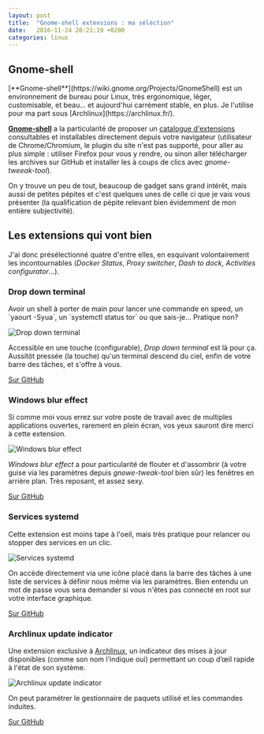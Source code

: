 ```yaml
---
layout: post
title:  "Gnome-shell extensions : ma séléction"
date:   2016-11-24 20:21:19 +0200
categories: linux
---
```

<h2>Gnome-shell</h2>
[**Gnome-shell**](https://wiki.gnome.org/Projects/GnomeShell) est un environnement de bureau pour Linux, très ergonomique, léger, customisable, et beau... et aujourd'hui carrément stable, en plus. Je l'utilise pour ma part sous [Archlinux](https://archlinux.fr/).

[**Gnome-shell**](https://wiki.gnome.org/Projects/GnomeShell) a la particularité de proposer un [catalogue d'extensions](https://extensions.gnome.org/) consultables et installables directement depuis votre navigateur (utilisateur de Chrome/Chromium, le plugin du site n'est pas supporté, pour aller au plus simple : utiliser Firefox pour vous y rendre, ou sinon aller télécharger les archives sur GitHub et installer les à coups de clics avec *gnome-tweeak-tool*).

On y trouve un peu de tout, beaucoup de gadget sans grand intérêt, mais aussi de petites pépites et c'est quelques unes de celle ci que je vais vous présenter (la qualification de pépite relevant bien évidemment de mon entière subjectivité).

<h2>Les extensions qui vont bien</h2>

J'ai donc présélectionné quatre d'entre elles, en esquivant volontairement les incontournables (*Docker Status*, *Proxy switcher*, *Dash to dock*, *Activities configurator*...).

<h3>Drop down terminal</h3>
Avoir un shell à porter de main pour lancer une commande en speed, un `yaourt -Syua`, un `systemctl status tor` ou que sais-je... Pratique non?

![Drop down terminal](http://pix.blizzart.net/image/1477331453/original.jpg)

Accessible en une touche (configurable), *Drop down terminal* est là pour ça. Aussitôt pressée (la touche) qu'un terminal descend du ciel, enfin de votre barre des tâches, et s'offre à vous.

[Sur GitHub](https://github.com/zzrough/gs-extensions-drop-down-terminal)

<h3>Windows blur effect</h3>

Si comme moi vous errez sur votre poste de travail avec de multiples applications ouvertes, rarement en plein écran, vos yeux sauront dire merci à cette extension.

![Windows blur effect](http://pix.blizzart.net/image/1477331709/original.jpg)

*Windows blur effect* a pour particularité de flouter et d'assombrir (à votre guise via les paramètres depuis *gnowe-tweak-tool* bien sûr) les fenêtres en arrière plan. Très reposant, et assez sexy.

[Sur GitHub](https://github.com/lviggiani/gnome-shell-extension-wbe)

<h3>Services systemd</h3>

Cette extension est moins tape à l'oeil, mais très pratique pour relancer ou stopper des services en un clic.

![Services systemd](http://pix.blizzart.net/image/1477332125/original.jpg)

On accède directement via une icône placé dans la barre des tâches à une liste de services à définir nous même via les paramètres. Bien entendu un mot de passe vous sera demander si vous n'êtes pas connecté en root sur votre interface graphique.

[Sur GitHub](https://github.com/petres/gnome-shell-extension-services-systemd)

<h3>Archlinux update indicator</h3>

Une extension exclusive à [Archlinux](https://archlinux.fr/), un indicateur des mises à jour disponibles (comme son nom l'indique oui) permettant un coup d’œil rapide à l'état de son système.

![Archlinux update indicator](http://pix.blizzart.net/image/1477332314/original.jpg)

On peut paramétrer le gestionnaire de paquets utilisé et les commandes induites.

[Sur GitHub](https://github.com/RaphaelRochet/arch-update)
